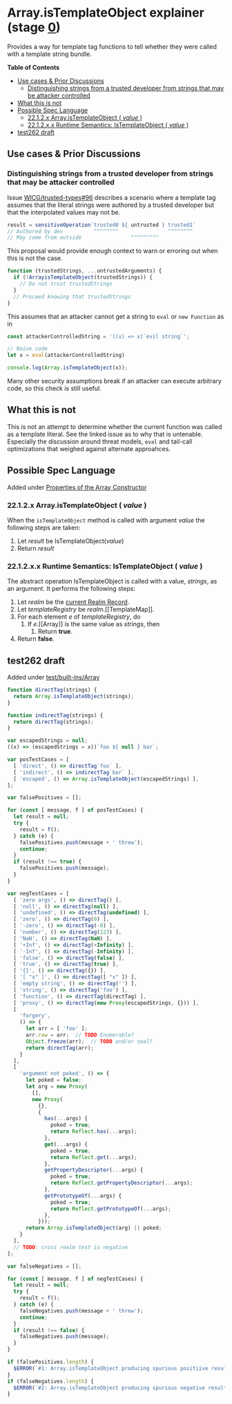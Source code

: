 # Array.isTemplateObject explainer (stage [0](https://tc39.github.io/process-document/))

Provides a way for template tag functions to tell whether they were
called with a template string bundle.

**Table of Contents**

* [Use cases & Prior Discussions](#use-cases--prior-discussions)
  + [Distinguishing strings from a trusted developer from strings that may be attacker controlled](#distinguishing-strings-from-a-trusted-developer-from-strings-that-may-be-attacker-controlled)
* [What this is not](#what-this-is-not)
* [Possible Spec Language](#possible-spec-language)
  + [22.1.2.x Array.isTemplateObject ( *value* )](#2212x-arrayistemplateobject--value-)
  + [22.1.2.x.x Runtime Semantics: IsTemplateObject ( *value* )](#2212xx-runtime-semantics-istemplateobject--value-)
* [test262 draft](#test262-draft)


## Use cases & Prior Discussions

### Distinguishing strings from a trusted developer from strings that may be attacker controlled

Issue [WICG/trusted-types#96](https://github.com/WICG/trusted-types/issues/96)
describes a scenario where a template tag assumes that the literal strings were
authored by a trusted developer but that the interpolated values may not be.

```js
result = sensitiveOperation`trusted0 ${ untrusted } trusted1`
// Authored by dev          ^^^^^^^^                ^^^^^^^^
// May come from outside                ^^^^^^^^^
```

This proposal would provide enough context to warn or erroring out when this
is not the case.

```js
function (trustedStrings, ...untrustedArguments) {
  if (!ArrayisTemplateObject(trustedStrings)) {
    // Do not trust trustedStrings
  }
  // Proceed knowing that trustedStrings 
}
```

This assumes that an attacker cannot get a string to `eval` or `new Function` as in

```js
const attackerControlledString = '((x) => x)`evil string`';

// Naive code
let x = eval(attackerControlledString)

console.log(Array.isTemplateObject(x));
```

Many other security assumptions break if an attacker can execute arbitrary code,
so this check is still useful.

## What this is not

This is not an attempt to determine whether the current function was called as a template literal.
See the linked issue as to why that is untenable.  Especially the discussion around threat models,
`eval` and tail-call optimizations that weighed against alternate approahces.

## Possible Spec Language

Added under [Properties of the Array Constructor](https://www.ecma-international.org/ecma-262/#sec-properties-of-the-array-constructor)

### 22.1.2.x Array.isTemplateObject ( *value* )

When the `isTemplateObject` method is called with argument *value* the following steps are taken:

1. Let *result* be IsTemplateObject(*value*)
1. Return *result*

### 22.1.2.x.x Runtime Semantics: IsTemplateObject ( *value* )

The abstract operation IsTemplateObject is called with a value, *strings*, as an argument.
It performs the following steps:

1. Let *realm* be the [current Realm Record](https://www.ecma-international.org/ecma-262/#current-realm).
1. Let *templateRegistry* be *realm*.\[\[TemplateMap\]\].
1. For each element *e* of *templateRegistry*, do
    1. If *e*.\[\[Array\]\] is the same value as *strings*, then
        1. Return **true**.
1. Return **false**.

## test262 draft

Added under [test/built-ins/Array](https://github.com/tc39/test262/tree/master/test/built-ins/Array)

```js
function directTag(strings) {
  return Array.isTemplateObject(strings);
}

function indirectTag(strings) {
  return directTag(strings);
}

var escapedStrings = null;
((x) => (escapedStrings = x))`foo ${ null } bar`;

var posTestCases = [
  [ 'direct', () => directTag`foo` ],
  [ 'indirect', () => indirectTag`bar` ],
  [ 'escaped', () => Array.isTemplateObject(escapedStrings) ],
];

var falsePositives = [];

for (const [ message, f ] of posTestCases) {
  let result = null;
  try {
    result = f();
  } catch (e) {
    falsePositives.push(message + ' threw');
    continue;
  }
  if (result !== true) {
    falsePositives.push(message);
  }
}

var negTestCases = [
  [ 'zero args', () => directTag() ],
  [ 'null', () => directTag(null) ],
  [ 'undefined', () => directTag(undefined) ],
  [ 'zero', () => directTag(0) ],
  [ '-zero', () => directTag(-0) ],
  [ 'number', () => directTag(123) ],
  [ 'NaN', () => directTag(NaN) ],
  [ '+Inf', () => directTag(+Infinity) ],
  [ '-Inf', () => directTag(-Infinity) ],
  [ 'false', () => directTag(false) ],
  [ 'true', () => directTag(true) ],
  [ '{}', () => directTag({}) ],
  [ '[ "x" ]', () => directTag([ "x" ]) ],
  [ 'empty string', () => directTag('') ],
  [ 'string', () => directTag('foo') ],
  [ 'function', () => directTag(directTag) ],
  [ 'proxy', () => directTag(new Proxy(escapedStrings, {})) ],
  [
    'forgery',
    () => {
      let arr = [ 'foo' ];
      arr.raw = arr;  // TODO Enumerable?
      Object.freeze(arr);  // TODO and/or seal?
      return directTag(arr);
    }
  ],
  [
    'argument not poked', () => {
      let poked = false;
      let arg = new Proxy(
        [],
        new Proxy(
          {},
          {
            has(...args) {
              poked = true;
              return Reflect.has(...args);
            },
            get(...args) {
              poked = true;
              return Reflect.get(...args);
            },
            getPropertyDescriptor(...args) {
              poked = true;
              return Reflect.getPropertyDescriptor(...args);
            },
            getPrototypeOf(...args) {
              poked = true;
              return Reflect.getPrototypeOf(...args);
            },
          }));
      return Array.isTemplateObject(arg) || poked;
    }
  ],
  // TODO: cross realm test is negative
];

var falseNegatives = [];

for (const [ message, f ] of negTestCases) {
  let result = null;
  try {
    result = f();
  } catch (e) {
    falseNegatives.push(message + ' threw');
    continue;
  }
  if (result !== false) {
    falseNegatives.push(message);
  }
}

if (falsePositives.length) {
  $ERROR(`#1: Array.isTemplateObject producing spurious positiive results: ${ falsePositives }`);
}
if (falseNegatives.length) {
  $ERROR(`#2: Array.isTemplateObject producing spurious negative results: ${ falseNegatives }`);
}
```
